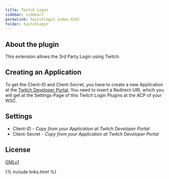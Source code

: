 ```yaml
---
title: Twitch Login
sidebar: sidebar7
permalink: twitchlogin_index.html
folder: twitchlogin
---
```


## About the plugin
This extension allows the 3rd Party Login using Twitch.

## Creating an Application
To get the Client-ID and Client-Secret, you have to create a new Application at the [Twitch Developer Portal](https://dev.twitch.tv/console/extensions/create).
You need to insert a Redirect-URI, which you will get at the Settings-Page of this Twitch Login Plugins at the ACP of your WSC.

## Settings
* Client-ID - *Copy from your Application at Twitch Developer Portal*
* Client-Secret - *Copy from your Application at Twitch Developer Portal*

## License
[GMLv1](license.html)

{% include links.html %}
